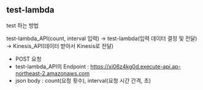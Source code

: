 ## test-lambda
test 하는 방법

test-lambda_API(count, interval 입력) → test-lambda(입력 데이터 결정 및 전달) → Kinesis_API(데이터 받아서 Kinesis로 전달)

- POST 요청
- test-lambda_API의 Endpoint : https://xi06z4kg0d.execute-api.ap-northeast-2.amazonaws.com
- json body : count(요청 횟수), interval(요청 시간 간격, 초)